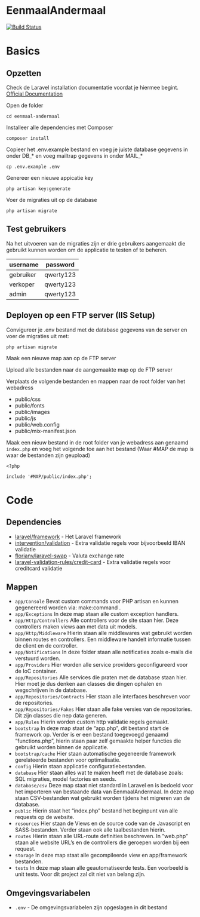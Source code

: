 # EenmaalAndermaal

[![Build Status](https://travis-ci.com/spijkermenno/ICA-Project-2018.svg?token=pskv6nK5nPgApsw1scAs&branch=master)](https://travis-ci.com/spijkermenno/ICA-Project-2018)

# Basics

## Opzetten

Check de Laravel installation documentatie voordat je hiermee begint. [Official Documentation](https://laravel.com/docs/5.5/installation#installation)

Open de folder

    cd eenmaal-andermaal

Installeer alle dependencies met Composer

    composer install

Copieer het .env.example bestand en voeg je juiste database gegevens in onder DB_* en voeg mailtrap gegevens in onder MAIL_*

    cp .env.example .env

Genereer een nieuwe appicatie key

    php artisan key:generate

Voer de migraties uit op de database

    php artisan migrate

## Test gebruikers
 
Na het uitvoeren van de migraties zijn er drie gebruikers aangemaakt die gebruikt kunnen worden om de applicatie te testen of te beheren.

| username  | password  |
|-----------|-----------|
| gebruiker | qwerty123 |
| verkoper  | qwerty123 |
| admin     | qwerty123 |

## Deployen op een FTP server (IIS Setup)

Convigureer je .env bestand met de database gegevens van de server en voer de migraties uit met: 

    php artisan migrate

Maak een nieuwe map aan op de FTP server

Upload alle bestanden naar de aangemaakte map op de FTP server 

Verplaats de volgende bestanden en mappen naar de root folder van het webadress

- public/css
- public/fonts
- public/images
- public/js
- public/web.config
- public/mix-manifest.json

Maak een nieuw bestand in de root folder van je webadress aan genaamd `index.php` en voeg het volgende toe aan het bestand (Waar #MAP de map is waar de bestanden zijn geupload)

    <?php
    
    include '#MAP/public/index.php';

# Code

## Dependencies

- [laravel/framework](https://github.com/laravel/framework) - Het Laravel framework
- [intervention/validation](https://github.com/intervention/validation) - Extra validatie regels voor bijvoorbeeld IBAN validatie
- [florianv/laravel-swap](https://github.com/florianv/laravel-swap) - Valuta exchange rate 
- [laravel-validation-rules/credit-card](https://github.com/laravel-validation-rules/credit-card) - Extra validatie regels voor creditcard validatie

## Mappen

- `app/Console` Bevat custom commands voor PHP artisan en kunnen gegenereerd worden via: make:command .
- `app/Exceptions` In deze map staan alle custom exception handlers. 
- `app/Http/Controllers` Alle controllers voor de site staan hier. Deze controllers maken views aan met data uit models.
- `app/Http/Middleware` Hierin staan alle middlewares wat gebruikt worden binnen routes en controllers. Een middleware handelt informatie tussen de client en de controller.
- `app/Notifications` In deze folder staan alle notificaties zoals e-mails die verstuurd worden. 
- `app/Providers` Hier worden alle service providers geconfigureerd voor de IoC container.
- `app/Repositories` Alle services die praten met de database staan hier. Hier moet je dus denken aan classes die dingen ophalen en wegschrijven in de database.
- `app/Repositories/Contracts` Hier staan alle interfaces beschreven voor de repositories.
- `app/Repositories/Fakes` Hier staan alle fake versies van de repositories. Dit zijn classes die nep data generen.
- `app/Rules` Hierin worden custom http validatie regels gemaakt.
- `bootstrap` In deze map staat de “app.php”, dit bestand start de framework op. Verder is er een bestand toegevoegd genaamd “functions.php”, hierin staan paar zelf gemaakte helper functies die gebruikt worden binnen de applicatie.
- `bootstrap/cache` Hier staan automatische gegeneerde framework gerelateerde bestanden voor optimalisatie.
- `config` Hierin staan applicatie configuratiebestanden.
- `database` Hier staan alles wat te maken heeft met de database zoals: SQL migraties, model factories en seeds.
- `database/csv` Deze map staat niet standard in Laravel en is bedoeld voor het importeren van bestaande data van EenmaalAndermaal. In deze map staan CSV-bestanden wat gebruikt worden tijdens het migreren van de database.
- `public` Hierin staat het “index.php” bestand het beginpunt van alle requests op de website.
- `resources` Hier staan de Views en de source code van de Javascript en SASS-bestanden. Verder staan ook alle taalbestanden hierin.
- `routes` Hierin staan alle URL-route definities beschreven. In ”web.php” staan alle website URL’s en de controllers die geroepen worden bij een request.
- `storage` In deze map staat alle gecompileerde view en app/framework bestanden.
- `tests` In deze map staan alle geautomatiseerde tests. Een voorbeeld is unit tests. Voor dit project zal dit niet van belang zijn.

## Omgevingsvariabelen

- `.env` - De omgevingsvariabelen zijn opgeslagen in dit bestand
